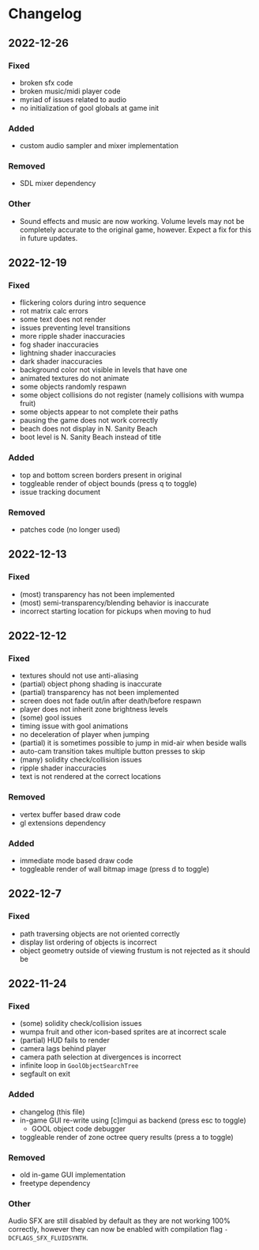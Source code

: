 # Changelog

## 2022-12-26

### Fixed

- broken sfx code
- broken music/midi player code
- myriad of issues related to audio
- no initialization of gool globals at game init

### Added

- custom audio sampler and mixer implementation

### Removed

- SDL mixer dependency

### Other

- Sound effects and music are now working. Volume levels may not be completely accurate to the original game, however. Expect a fix for this in future updates.

## 2022-12-19

### Fixed

- flickering colors during intro sequence
- rot matrix calc errors
- some text does not render
- issues preventing level transitions
- more ripple shader inaccuracies
- fog shader inaccuracies
- lightning shader inaccuracies
- dark shader inaccuracies
- background color not visible in levels that have one
- animated textures do not animate
- some objects randomly respawn
- some object collisions do not register (namely collisions with wumpa fruit)
- some objects appear to not complete their paths
- pausing the game does not work correctly
- beach does not display in N. Sanity Beach
- boot level is N. Sanity Beach instead of title

### Added

- top and bottom screen borders present in original
- toggleable render of object bounds (press <key>q</key> to toggle)
- issue tracking document

### Removed

- patches code (no longer used)

## 2022-12-13

### Fixed

- (most) transparency has not been implemented
- (most) semi-transparency/blending behavior is inaccurate
- incorrect starting location for pickups when moving to hud

## 2022-12-12

### Fixed

- textures should not use anti-aliasing
- (partial) object phong shading is inaccurate
- (partial) transparency has not been implemented
- screen does not fade out/in after death/before respawn
- player does not inherit zone brightness levels
- (some) gool issues
- timing issue with gool animations
- no deceleration of player when jumping
- (partial) it is sometimes possible to jump in mid-air when beside walls
- auto-cam transition takes multiple button presses to skip
- (many) solidity check/collision issues
- ripple shader inaccuracies
- text is not rendered at the correct locations

### Removed

- vertex buffer based draw code
- gl extensions dependency

### Added

- immediate mode based draw code
- toggleable render of wall bitmap image (press <key>d</key> to toggle)

## 2022-12-7

### Fixed

- path traversing objects are not oriented correctly
- display list ordering of objects is incorrect
- object geometry outside of viewing frustum is not rejected as it should be

## 2022-11-24

### Fixed

- (some) solidity check/collision issues
- wumpa fruit and other icon-based sprites are at incorrect scale
- (partial) HUD fails to render
- camera lags behind player
- camera path selection at divergences is incorrect
- infinite loop in `GoolObjectSearchTree`
- segfault on exit

### Added

- changelog (this file)
- in-game GUI re-write using [c]imgui as backend (press <key>esc</key> to toggle)
  - GOOL object code debugger
- toggleable render of zone octree query results (press <key>a</key> to toggle)

### Removed

- old in-game GUI implementation
- freetype dependency

### Other

Audio SFX are still disabled by default as they are not working 100% correctly, however they can now be enabled with compilation flag `-DCFLAGS_SFX_FLUIDSYNTH`.
